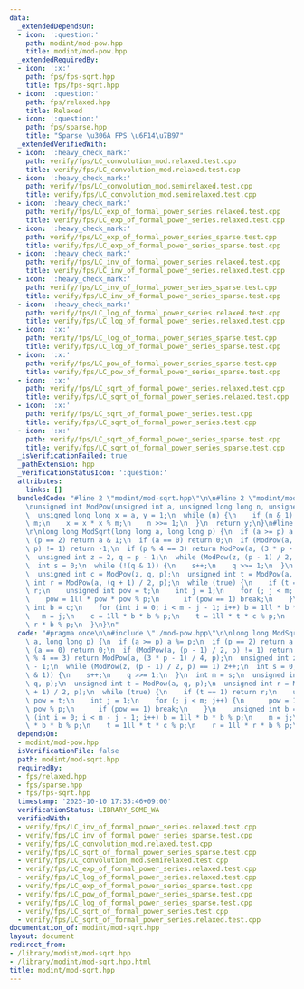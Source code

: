 ```yaml
---
data:
  _extendedDependsOn:
  - icon: ':question:'
    path: modint/mod-pow.hpp
    title: modint/mod-pow.hpp
  _extendedRequiredBy:
  - icon: ':x:'
    path: fps/fps-sqrt.hpp
    title: fps/fps-sqrt.hpp
  - icon: ':question:'
    path: fps/relaxed.hpp
    title: Relaxed
  - icon: ':question:'
    path: fps/sparse.hpp
    title: "Sparse \u306A FPS \u6F14\u7B97"
  _extendedVerifiedWith:
  - icon: ':heavy_check_mark:'
    path: verify/fps/LC_convolution_mod.relaxed.test.cpp
    title: verify/fps/LC_convolution_mod.relaxed.test.cpp
  - icon: ':heavy_check_mark:'
    path: verify/fps/LC_convolution_mod.semirelaxed.test.cpp
    title: verify/fps/LC_convolution_mod.semirelaxed.test.cpp
  - icon: ':heavy_check_mark:'
    path: verify/fps/LC_exp_of_formal_power_series.relaxed.test.cpp
    title: verify/fps/LC_exp_of_formal_power_series.relaxed.test.cpp
  - icon: ':heavy_check_mark:'
    path: verify/fps/LC_exp_of_formal_power_series_sparse.test.cpp
    title: verify/fps/LC_exp_of_formal_power_series_sparse.test.cpp
  - icon: ':heavy_check_mark:'
    path: verify/fps/LC_inv_of_formal_power_series.relaxed.test.cpp
    title: verify/fps/LC_inv_of_formal_power_series.relaxed.test.cpp
  - icon: ':heavy_check_mark:'
    path: verify/fps/LC_inv_of_formal_power_series_sparse.test.cpp
    title: verify/fps/LC_inv_of_formal_power_series_sparse.test.cpp
  - icon: ':heavy_check_mark:'
    path: verify/fps/LC_log_of_formal_power_series.relaxed.test.cpp
    title: verify/fps/LC_log_of_formal_power_series.relaxed.test.cpp
  - icon: ':x:'
    path: verify/fps/LC_log_of_formal_power_series_sparse.test.cpp
    title: verify/fps/LC_log_of_formal_power_series_sparse.test.cpp
  - icon: ':x:'
    path: verify/fps/LC_pow_of_formal_power_series_sparse.test.cpp
    title: verify/fps/LC_pow_of_formal_power_series_sparse.test.cpp
  - icon: ':x:'
    path: verify/fps/LC_sqrt_of_formal_power_series.relaxed.test.cpp
    title: verify/fps/LC_sqrt_of_formal_power_series.relaxed.test.cpp
  - icon: ':x:'
    path: verify/fps/LC_sqrt_of_formal_power_series.test.cpp
    title: verify/fps/LC_sqrt_of_formal_power_series.test.cpp
  - icon: ':x:'
    path: verify/fps/LC_sqrt_of_formal_power_series_sparse.test.cpp
    title: verify/fps/LC_sqrt_of_formal_power_series_sparse.test.cpp
  _isVerificationFailed: true
  _pathExtension: hpp
  _verificationStatusIcon: ':question:'
  attributes:
    links: []
  bundledCode: "#line 2 \"modint/mod-sqrt.hpp\"\n\n#line 2 \"modint/mod-pow.hpp\"\n\
    \nunsigned int ModPow(unsigned int a, unsigned long long n, unsigned int m) {\n\
    \  unsigned long long x = a, y = 1;\n  while (n) {\n    if (n & 1) y = y * x %\
    \ m;\n    x = x * x % m;\n    n >>= 1;\n  }\n  return y;\n}\n#line 4 \"modint/mod-sqrt.hpp\"\
    \n\nlong long ModSqrt(long long a, long long p) {\n  if (a >= p) a %= p;\n  if\
    \ (p == 2) return a & 1;\n  if (a == 0) return 0;\n  if (ModPow(a, (p - 1) / 2,\
    \ p) != 1) return -1;\n  if (p % 4 == 3) return ModPow(a, (3 * p - 1) / 4, p);\n\
    \  unsigned int z = 2, q = p - 1;\n  while (ModPow(z, (p - 1) / 2, p) == 1) z++;\n\
    \  int s = 0;\n  while (!(q & 1)) {\n    s++;\n    q >>= 1;\n  }\n  int m = s;\n\
    \  unsigned int c = ModPow(z, q, p);\n  unsigned int t = ModPow(a, q, p);\n  unsigned\
    \ int r = ModPow(a, (q + 1) / 2, p);\n  while (true) {\n    if (t == 1) return\
    \ r;\n    unsigned int pow = t;\n    int j = 1;\n    for (; j < m; j++) {\n  \
    \    pow = 1ll * pow * pow % p;\n      if (pow == 1) break;\n    }\n    unsigned\
    \ int b = c;\n    for (int i = 0; i < m - j - 1; i++) b = 1ll * b * b % p;\n \
    \   m = j;\n    c = 1ll * b * b % p;\n    t = 1ll * t * c % p;\n    r = 1ll *\
    \ r * b % p;\n  }\n}\n"
  code: "#pragma once\n\n#include \"./mod-pow.hpp\"\n\nlong long ModSqrt(long long\
    \ a, long long p) {\n  if (a >= p) a %= p;\n  if (p == 2) return a & 1;\n  if\
    \ (a == 0) return 0;\n  if (ModPow(a, (p - 1) / 2, p) != 1) return -1;\n  if (p\
    \ % 4 == 3) return ModPow(a, (3 * p - 1) / 4, p);\n  unsigned int z = 2, q = p\
    \ - 1;\n  while (ModPow(z, (p - 1) / 2, p) == 1) z++;\n  int s = 0;\n  while (!(q\
    \ & 1)) {\n    s++;\n    q >>= 1;\n  }\n  int m = s;\n  unsigned int c = ModPow(z,\
    \ q, p);\n  unsigned int t = ModPow(a, q, p);\n  unsigned int r = ModPow(a, (q\
    \ + 1) / 2, p);\n  while (true) {\n    if (t == 1) return r;\n    unsigned int\
    \ pow = t;\n    int j = 1;\n    for (; j < m; j++) {\n      pow = 1ll * pow *\
    \ pow % p;\n      if (pow == 1) break;\n    }\n    unsigned int b = c;\n    for\
    \ (int i = 0; i < m - j - 1; i++) b = 1ll * b * b % p;\n    m = j;\n    c = 1ll\
    \ * b * b % p;\n    t = 1ll * t * c % p;\n    r = 1ll * r * b % p;\n  }\n}"
  dependsOn:
  - modint/mod-pow.hpp
  isVerificationFile: false
  path: modint/mod-sqrt.hpp
  requiredBy:
  - fps/relaxed.hpp
  - fps/sparse.hpp
  - fps/fps-sqrt.hpp
  timestamp: '2025-10-10 17:35:46+09:00'
  verificationStatus: LIBRARY_SOME_WA
  verifiedWith:
  - verify/fps/LC_inv_of_formal_power_series.relaxed.test.cpp
  - verify/fps/LC_inv_of_formal_power_series_sparse.test.cpp
  - verify/fps/LC_convolution_mod.relaxed.test.cpp
  - verify/fps/LC_sqrt_of_formal_power_series_sparse.test.cpp
  - verify/fps/LC_convolution_mod.semirelaxed.test.cpp
  - verify/fps/LC_exp_of_formal_power_series.relaxed.test.cpp
  - verify/fps/LC_log_of_formal_power_series.relaxed.test.cpp
  - verify/fps/LC_exp_of_formal_power_series_sparse.test.cpp
  - verify/fps/LC_pow_of_formal_power_series_sparse.test.cpp
  - verify/fps/LC_log_of_formal_power_series_sparse.test.cpp
  - verify/fps/LC_sqrt_of_formal_power_series.test.cpp
  - verify/fps/LC_sqrt_of_formal_power_series.relaxed.test.cpp
documentation_of: modint/mod-sqrt.hpp
layout: document
redirect_from:
- /library/modint/mod-sqrt.hpp
- /library/modint/mod-sqrt.hpp.html
title: modint/mod-sqrt.hpp
---
```

